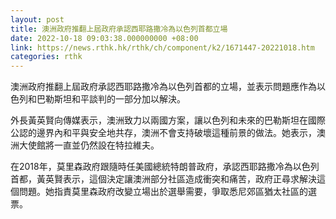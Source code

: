 ```yaml
---
layout: post
title: 澳洲政府推翻上屆政府承認西耶路撒冷為以色列首都立場
date: 2022-10-18 09:03:38.000000000 +08:00
link: https://news.rthk.hk/rthk/ch/component/k2/1671447-20221018.htm
categories: rthk
---
```


澳洲政府推翻上屆政府承認西耶路撒冷為以色列首都的立場，並表示問題應作為以色列和巴勒斯坦和平談判的一部分加以解決。

外長黃英賢向傳媒表示，澳洲致力以兩國方案，讓以色列和未來的巴勒斯坦在國際公認的邊界內和平與安全地共存，澳洲不會支持破壞這種前景的做法。她表示，澳洲大使館將一直並仍然設在特拉維夫。

在2018年，莫里森政府跟隨時任美國總統特朗普政府，承認西耶路撒冷為以色列首都，黃英賢表示，這個決定讓澳洲部分社區造成衝突和痛苦，政府正尋求解決這個問題。她指責莫里森政府改變立場出於選舉需要，爭取悉尼郊區猶太社區的選票。
